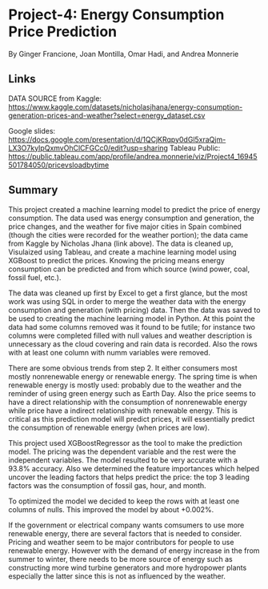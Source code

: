# Project-4: Energy Consumption Price Prediction
By Ginger Francione, Joan Montilla, Omar Hadi, and Andrea Monnerie

## Links
DATA SOURCE from Kaggle: https://www.kaggle.com/datasets/nicholasjhana/energy-consumption-generation-prices-and-weather?select=energy_dataset.csv

Google slides: https://docs.google.com/presentation/d/1QCjKRqpy0dGl5xraQjm-LX3O7kyIpQxmvOhClCFGCc0/edit?usp=sharing
Tableau Public: https://public.tableau.com/app/profile/andrea.monnerie/viz/Project4_16945501784050/pricevsloadbytime

## Summary
This project created a machine learning model to predict the price of energy consumption. The data used was energy consumption and generation, the price changes, and the weather for five major cities in Spain combined (though the cities were recorded for the weather portion); the data came from Kaggle by Nicholas Jhana (link above). The data is cleaned up, Visulaized using Tableau, and create a machine learning model using XGBoost to predict the prices. Knowing the pricing means energy consumption can be predicted and from which source (wind power, coal, fossil fuel, etc.).

The data was cleaned up first by Excel to get a first glance, but the most work was using SQL in order to merge the weather data with the energy consumption and generation (with pricing) data. Then the data was saved to be used to creating the machine learning model in Python. At this point the data had some columns removed was it found to be futile; for instance two columns were completed filled with null values and weather description is unnecessary as the cloud covering and rain data is recorded. Also the rows with at least one column with numm variables were removed.

There are some obvious trends from step 2. It either consumers most mostly nonrenewable energy or renewable energy. The spring time is when renewable energy is mostly used: probably due to the weather and the reminder of using green energy such as Earth Day. Also the price seems to have a direct relationship with the consumption of nonrenewable energy while price have a indirect relationship with renewable energy. This is critical as this prediction model will predict prices, it will essentially predict the consumption of renewable energy (when prices are low).

This project used XGBoostRegressor as the tool to make the prediction model. The pricing was the dependent variable and the rest were the independent variables. The model resulted to be very accurate with a 93.8% accuracy. Also we determined the feature importances which helped uncover the leading factors that helps predict the price: the top 3 leading factors was the consumption of fossil gas, hour, and month.

To optimized the model we decided to keep the rows with at least one columns of nulls. This improved the model by about +0.002%.

If the government or electrical company wants comsumers to use more renewable energy, there are several factors that is needed to consider. Pricing and weather seem to be major contributors for people to use renewable energy. However with the demand of energy increase in the from summer to winter, there needs to be more source of energy such as constructing more wind turbine generators and more hydropower plants especially the latter since this is not as influenced by the weather.  
